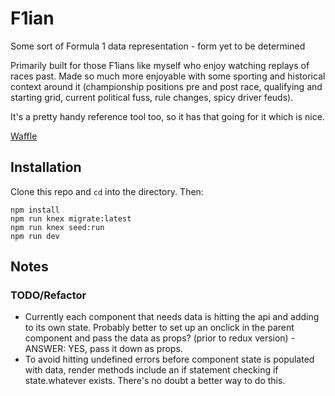 # F1ian
Some sort of Formula 1 data representation - form yet to be determined

Primarily built for those F1ians like myself who enjoy watching replays of races past. Made so much more enjoyable with some sporting and historical context around it (championship positions pre and post race, qualifying and starting grid, current political fuss, rule changes, spicy driver feuds).

It's a pretty handy reference tool too, so it has that going for it which is nice.

[Waffle](https://waffle.io/andrew-rayco/f1)

## Installation
Clone this repo and `cd` into the directory. Then:

```
npm install
npm run knex migrate:latest
npm run knex seed:run
npm run dev
```
## Notes 
### TODO/Refactor
- Currently each component that needs data is hitting the api and adding to its own state. Probably better to set up an onclick in the parent component and pass the data as props? (prior to redux version) - ANSWER: YES, pass it down as props.
- To avoid hitting undefined errors before component state is populated with data, render methods include an if statement checking if state.whatever exists. There's no doubt a better way to do this.
